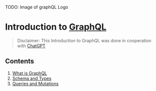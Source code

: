 TODO: Image of graphQL Logo

# Introduction to [GraphQL](https://graphql.org/)

> Disclaimer: This Introduction to GraphQL was done in cooperation with [ChatGPT](https://chat.openai.com/chat)

## Contents

1. [What is GraphQL](./what-is-graphql.md)
2. [Schema and Types](./schema-and-types.md)
3. [Queries and Mutations](./queries-and-mutations.md)
